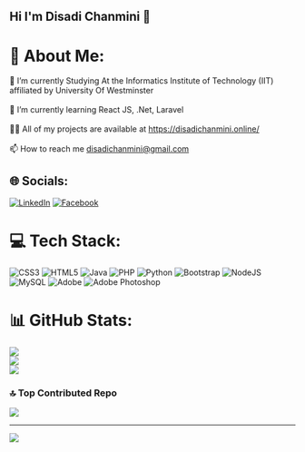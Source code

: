 ## Hi I'm Disadi Chanmini 👋


# 💫 About Me:
🔭 I’m currently Studying At the Informatics Institute of Technology (IIT) affiliated by University Of Westminster<br><br>🌱 I’m currently learning React JS, .Net, Laravel<br><br>👨‍💻 All of my projects are available at https://disadichanmini.online/<br><br>📫 How to reach me disadichanmini@gmail.com


## 🌐 Socials:
[![LinkedIn](https://img.shields.io/badge/LinkedIn-%230077B5.svg?logo=linkedin&logoColor=white)](http://www.linkedin.com/in/disadi-chanmini-022165251) 
[![Facebook](https://img.shields.io/badge/Facebook-%231877F2.svg?logo=Facebook&logoColor=white)](https://facebook.com/disadi.chanmini) 

# 💻 Tech Stack:
![CSS3](https://img.shields.io/badge/css3-%231572B6.svg?style=for-the-badge&logo=css3&logoColor=white) ![HTML5](https://img.shields.io/badge/html5-%23E34F26.svg?style=for-the-badge&logo=html5&logoColor=white) ![Java](https://img.shields.io/badge/java-%23ED8B00.svg?style=for-the-badge&logo=openjdk&logoColor=white) ![PHP](https://img.shields.io/badge/php-%23777BB4.svg?style=for-the-badge&logo=php&logoColor=white) ![Python](https://img.shields.io/badge/python-3670A0?style=for-the-badge&logo=python&logoColor=ffdd54) ![Bootstrap](https://img.shields.io/badge/bootstrap-%238511FA.svg?style=for-the-badge&logo=bootstrap&logoColor=white) ![NodeJS](https://img.shields.io/badge/node.js-6DA55F?style=for-the-badge&logo=node.js&logoColor=white) ![MySQL](https://img.shields.io/badge/mysql-%2300000f.svg?style=for-the-badge&logo=mysql&logoColor=white) ![Adobe](https://img.shields.io/badge/Adobe%20After%20Effects-9999FF.svg?style=for-the-badge&logo=Adobe%20After%20Effects&logoColor=white) ![Adobe Photoshop](https://img.shields.io/badge/TensorFlow-%23FF6F00.svg?style=for-the-badge&logo=TensorFlow&logoColor=white)
# 📊 GitHub Stats:
![](https://github-readme-stats.vercel.app/api?username=DisuC&theme=dark&hide_border=false&include_all_commits=false&count_private=false)<br/>
![](https://github-readme-streak-stats.herokuapp.com/?user=DisuC&theme=dark&hide_border=false)<br/>
![](https://github-readme-stats.vercel.app/api/top-langs/?username=DisuC&theme=dark&hide_border=false&include_all_commits=false&count_private=false&layout=compact)

### 🔝 Top Contributed Repo
![](https://github-contributor-stats.vercel.app/api?username=DisuC&limit=5&theme=dark&combine_all_yearly_contributions=true)

---
[![](https://visitcount.itsvg.in/api?id=DisuC&icon=0&color=0)](https://visitcount.itsvg.in)

<!-- Proudly created with GPRM ( https://gprm.itsvg.in ) -->

